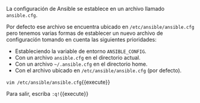 La configuración de Ansible se establece en un archivo llamado `ansible.cfg`. 

Por defecto ese archivo se encuentra ubicado en `/etc/ansible/ansible.cfg` pero tenemos varias formas de establecer un nuevo archivo de configuración tomando en cuenta las siguientes prioridades:

* Estableciendo la variable de entorno `ANSIBLE_CONFIG`.
* Con un archivo `ansible.cfg` en el directorio actual.
* Con un archivo `~/.ansible.cfg` en el directorio home.
* Con el archivo ubicado en `/etc/ansible/ansible.cfg` (por defecto).

`vim /etc/ansible/ansible.cfg`{{execute}}

Para salir, escriba `:q!`{{execute}}

